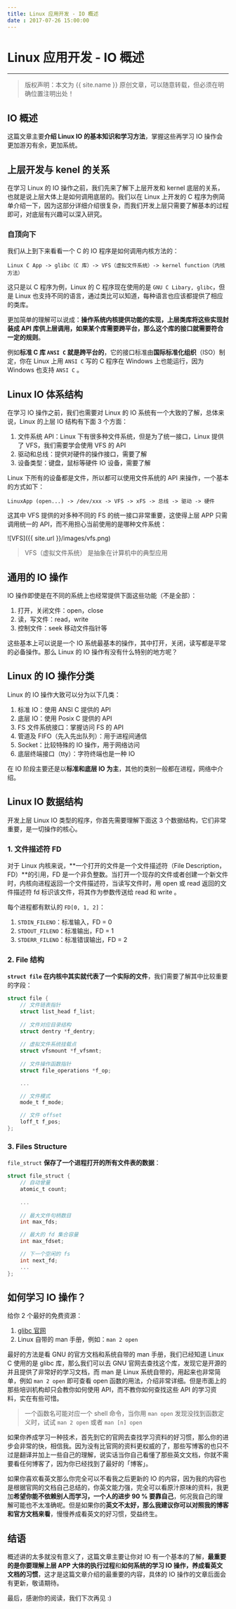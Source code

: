 ```yaml
---
title: Linux 应用开发 - IO 概述 
date : 2017-07-26 15:00:00
---
```


# Linux 应用开发 - IO 概述
***
> 版权声明：本文为 {{ site.name }} 原创文章，可以随意转载，但必须在明确位置注明出处！ 

## IO 概述
这篇文章主要**介绍 Linux IO 的基本知识和学习方法**，掌握这些再学习 IO 操作会更加游刃有余，更加系统。


## 上层开发与 kenel 的关系
在学习 Linux 的 IO 操作之前，我们先来了解下上层开发和 kernel 底层的关系，也就是说上层大体上是如何调用底层的。我们以在 Linux 上开发的 C 程序为例简单介绍一下，因为这部分详细介绍很复杂，而我们开发上层只需要了解基本的过程即可，对底层有兴趣可以深入研究。

### 自顶向下
我们从上到下来看看一个 C 的 IO 程序是如何调用内核方法的：
```
Linux C App -> glibc（C 库）-> VFS（虚拟文件系统）-> kernel function（内核方法）
```

这只是以 C 程序为例，Linux 的 C 程序现在使用的是 `GNU C Libary, glibc`，但是 Linux 也支持不同的语言，通过类比可以知道，每种语言也应该都提供了相应的类库。

更加简单的理解可以说成：**操作系统内核提供功能的实现，上层类库将这些实现封装成 API 库供上层调用，如果某个库需要跨平台，那么这个库的接口就需要符合一定的规则**。

例如**标准 C 库 `ANSI C` 就是跨平台的**，它的接口标准由**国际标准化组织**（ISO）制定，你在 Linux 上用 `ANSI C` 写的 C 程序在 Windows 上也能运行，因为 Windows 也支持 `ANSI C` 。


## Linux IO 体系结构
在学习 IO 操作之前，我们也需要对 Linux 的 IO 系统有一个大致的了解，总体来说，Linux 的上层 IO 结构有下面 3 个方面：
1. 文件系统 API：Linux 下有很多种文件系统，但是为了统一接口，Linux 提供了 VFS，我们需要学会使用 VFS 的 API
2. 驱动和总线：提供对硬件的操作接口，需要了解
3. 设备类型：键盘，鼠标等硬件 IO 设备，需要了解

Linux 下所有的设备都是文件，所以都可以使用文件系统的 API 来操作，一个基本的方式如下：
```
LinuxApp (open...) -> /dev/xxx -> VFS -> xFS -> 总线 -> 驱动 -> 硬件
```

这其中 VFS 提供的对多种不同的 FS 的统一接口非常重要，这使得上层 APP 只需调用统一的 API，而不用担心当前使用的是哪种文件系统：

![VFS]({{ site.url }}/images/vfs.png)

> VFS（虚拟文件系统） 是抽象在计算机中的典型应用


## 通用的 IO 操作
IO 操作即使是在不同的系统上也经常提供下面这些功能（不是全部）：
1. 打开，关闭文件：open，close
2. 读，写文件：read，write
3. 控制文件：seek 移动文件指针等

这些基本上可以说是一个 IO 系统最基本的操作，其中打开，关闭，读写都是平常的必备操作。那么 Linux 的 IO 操作有没有什么特别的地方呢？

## Linux 的 IO 操作分类
Linux 的 IO 操作大致可以分为以下几类：
1. 标准 IO：使用 ANSI C 提供的 API
2. 底层 IO：使用 Posix C 提供的 API
3. FS 文件系统接口：掌握访问 FS 的 API
4. 管道及 FIFO（先入先出队列）：用于进程间通信
5. Socket：比较特殊的 IO 操作，用于网络访问
6. 底层终端接口（tty）：字符终端也是一种 IO

在 IO 阶段主要还是以**标准和底层 IO 为主**，其他的类别一般都在进程，网络中介绍。

## Linux IO 数据结构
开发上层 Linux IO 类型的程序，你首先需要理解下面这 3 个数据结构，它们非常重要，是一切操作的核心。
### 1. 文件描述符 FD
对于 Linux 内核来说，**一个打开的文件是一个文件描述符（File Description，FD）**的引用，FD 是一个非负整数。当打开一个现存的文件或者创建一个新文件时，内核向进程返回一个文件描述符，当读写文件时，用 open 或 read 返回的文件描述符 fd 标识该文件，将其作为参数传送给 read 和 write 。

每个进程都有默认的 `FD[0, 1, 2]`：
1. `STDIN_FILENO`：标准输入，FD = 0
2. `STDOUT_FILENO`：标准输出，FD = 1
3. `STDERR_FILENO`：标准错误输出，FD = 2

### 2. File 结构
**`struct file` 在内核中其实就代表了一个实际的文件**，我们需要了解其中比较重要的字段：
```c
struct file {
	// 文件链表指针
	struct list_head f_list;
	
	// 文件对应目录结构
	struct dentry *f_dentry;
	
	// 虚拟文件系统挂载点
	struct vfsmount *f_vfsmnt;
	
	// 文件操作函数指针
	struct file_operations *f_op;

	...

	// 文件模式
	mode_t f_mode;

	// 文件 offset
	loff_t f_pos;
};
```



### 3. Files Structure
`file_struct` **保存了一个进程打开的所有文件表的数据**：
```c
struct file_struct {
	// 自动曾量
	atomic_t count;
	
	...
	
	// 最大文件句柄数目
	int max_fds;

	// 最大的 fd 集合容量
	int max_fdset;

	// 下一个空闲的 fs
	int next_fd;
	...
};
```

## 如何学习 IO 操作？
给你 2 个最好的免费资源：
1. [glibc 官网](https://www.gnu.org/software/libc)
2. Linux 自带的 man 手册，例如：`man 2 open`

最好的方法是看 GNU 的官方文档和系统自带的 man 手册，我们已经知道 Linux C 使用的是 glibc 库，那么我们可以去 GNU 官网去查找这个库，发现它是开源的并且提供了非常好的学习文档，而 man 是 Linux 系统自带的，用起来也非常简单，例如 `man 2 open` 即可查看 open 函数的用法，介绍非常详细。但是市面上的那些培训机构却只会教你如何使用 API，而不教你如何查找这些 API 的学习资料，实在有些可惜。

> 一个函数名可能对应一个 shell 命令，当你用 `man open` 发现没找到函数定义时，试试 `man 2 open` 或者 `man [n] open`

如果你养成学习一种技术，首先到它的官网去查找学习资料的好习惯，那么你的进步会非常的快，相信我。因为没有比官网的资料更权威的了，那些写博客的也只不过是翻译并加上一些自己的理解，说实话当你自己看懂了那些英文文档，你就不需要看任何博客了，因为你已经找到了最好的「博客」。

如果你喜欢看英文那么你完全可以不看我之后更新的 IO 的内容，因为我的内容也是根据官网的文档自己总结的，你英文能力强，完全可以看原汁原味的资料，我更加**希望你能不依赖别人而学习，一个人的进步 90 % 要靠自己**，何况我自己的理解可能也不太准确呢。但是如果你的**英文不太好，那么我建议你可以对照我的博客和官方文档来看**，慢慢养成看英文的好习惯，受益终生。



## 结语
概述讲的太多就没有意义了，这篇文章主要让你对 IO 有一个基本的了解，**最重要的是你要理解上层 APP 大体的执行过程**和**如何系统的学习 IO 操作，养成看英文文档的习惯**，这才是这篇文章介绍的最重要的内容，具体的 IO 操作的文章后面会有更新，敬请期待。

最后，感谢你的阅读，我们下次再见 :)
